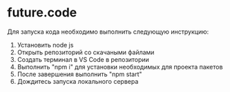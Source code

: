 # future.code
 Для запуска кода необходимо выполнить следующую инструкцию:
 1. Установить node js
 2. Открыть репозиторий со скачаными файлами
 3. Создать терминал в VS Code в репозитории
 4. Выполнить "npm i" для установки необходимых для проекта пакетов
 5. После завершения выполнить "npm start"
 6. Дождитесь запуска локального сервера
